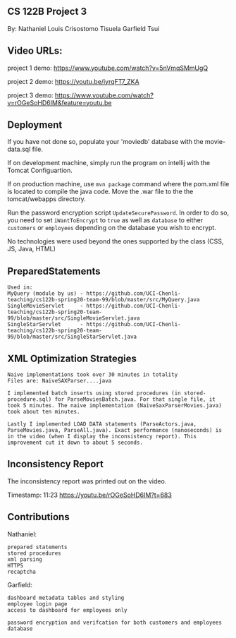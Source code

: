 ## CS 122B Project 3

By:
Nathaniel Louis Crisostomo Tisuela 
Garfield Tsui

## Video URLs:

project 1 demo: https://www.youtube.com/watch?v=5nVmqSMmUgQ

project 2 demo: https://youtu.be/iyrqFT7_ZKA

project 3 demo: https://www.youtube.com/watch?v=rOGeSoHD6IM&feature=youtu.be

## Deployment

If you have not done so, populate your 'moviedb' database with the movie-data.sql file.

If on development machine, simply run the program on intellij with the Tomcat Configuartion.

If on production machine, use  ``mvn package`` command where the pom.xml file is located to compile the java code. 
Move the .war file to the the tomcat/webapps directory. 

Run the password encryption script ``UpdateSecurePassword``.
In order to do so, you need to set ``iWantToEncrypt`` to ``true`` 
as well as ``database`` to either ``customers`` or ``employees`` depending on
the database you wish to encrypt.

No technologies were used beyond the ones supported by the class
(CSS, JS, Java, HTML)

## PreparedStatements

    Used in:
    MyQuery (module by us) - https://github.com/UCI-Chenli-teaching/cs122b-spring20-team-99/blob/master/src/MyQuery.java
    SingleMovieServlet     - https://github.com/UCI-Chenli-teaching/cs122b-spring20-team-99/blob/master/src/SingleMovieServlet.java
    SingleStarServlet      - https://github.com/UCI-Chenli-teaching/cs122b-spring20-team-99/blob/master/src/SingleStarServlet.java
    

## XML Optimization Strategies
    
    Naive implementations took over 30 minutes in totality
    Files are: NaiveSAXParser....java 
    
    I implemented batch inserts using stored procedures (in stored-procedure.sql) for ParseMoviesBatch.java. For that single file, it took 5 minutes. The naive implementation (NaiveSaxParserMovies.java) took about ten minutes.
    
    Lastly I implemented LOAD DATA statements (ParseActors.java, ParseMovies.java, ParseAll.java). Exact performance (nanoseconds) is in the video (when I display the inconsistency report). This improvement cut it down to about 5 seconds. 


## Inconsistency Report
The inconsistency report was printed out on the video.

Timestamp:  11:23 https://youtu.be/rOGeSoHD6IM?t=683

## Contributions
Nathaniel:

    prepared statements
    stored procedures
    xml parsing
    HTTPS
    recaptcha

Garfield:

    dashboard metadata tables and styling
    employee login page
    access to dashboard for employees only
    
    password encryption and verifcation for both customers and employees database

